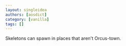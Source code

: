 ```yaml
---
layout: singleidea
authors: [aosdict]
category: [vanilla]
tags: []
---
```

Skeletons can spawn in places that aren't Orcus-town.
